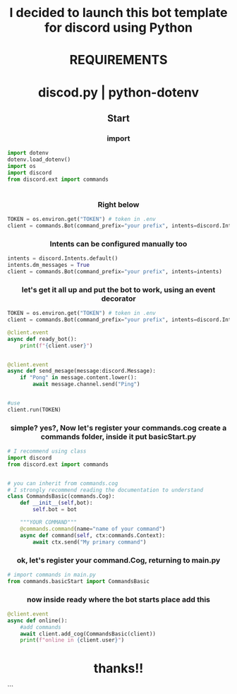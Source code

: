 <br clear="both">

<h1 align="center">I decided to launch this bot template for discord using Python</h1>

<h1 align="center">REQUIREMENTS</h1>

<h1 align="center">discod.py | python-dotenv</h1>

<h2 align="center">Start</h2>

<h3 align="center">import</h3>

```py
import dotenv
dotenv.load_dotenv()
import os
import discord
from discord.ext import commands

```

#

<h3 align="center">Right below</h3>

```py
TOKEN = os.environ.get("TOKEN") # token in .env
client = commands.Bot(command_prefix="your prefix", intents=discord.Intents.all())
```

<h3 align="center">Intents can be configured manually too</h3>

```py
intents = discord.Intents.default()
intents.dm_messages = True
client = commands.Bot(command_prefix="your prefix", intents=intents)
```

<h3 align="center">let's get it all up and put the bot to work, using an event decorator
</h3>

```py
TOKEN = os.environ.get("TOKEN") # token in .env
client = commands.Bot(command_prefix="your prefix", intents=discord.Intents.all())

@client.event
async def ready_bot():
    print(f"{client.user}")


@client.event
async def send_mesage(message:discord.Message):
    if "Pong" in message.content.lower():
        await message.channel.send("Ping")


#use
client.run(TOKEN)
```

<h3 align="center">
simple? yes?, Now let's register your commands.cog
create a commands folder, inside it put basicStart.py
</h3>

```py
# I recommend using class
import discord
from discord.ext import commands


# you can inherit from commands.cog
# I strongly recommend reading the documentation to understand
class CommandsBasic(commands.Cog):
    def __init__(self,bot):
        self.bot = bot

    """YOUR COMMAND"""
    @commands.command(name="name of your command")
    async def command(self, ctx:commands.Context):
        await ctx.send("My primary command")
```

<h3 align="center">
ok, let's register your command.Cog, returning to main.py

</h3>

```py
# import commands in main.py
from commands.basicStart import CommandsBasic
```

<h3 align="center">
now inside ready where the bot starts place add this

</h3>

```py
@client.event
async def online():
    #add commands
    await client.add_cog(CommandsBasic(client))
    print(f"online in {client.user}")

```

<h1 align="center">
thanks!!
</h1>
```
